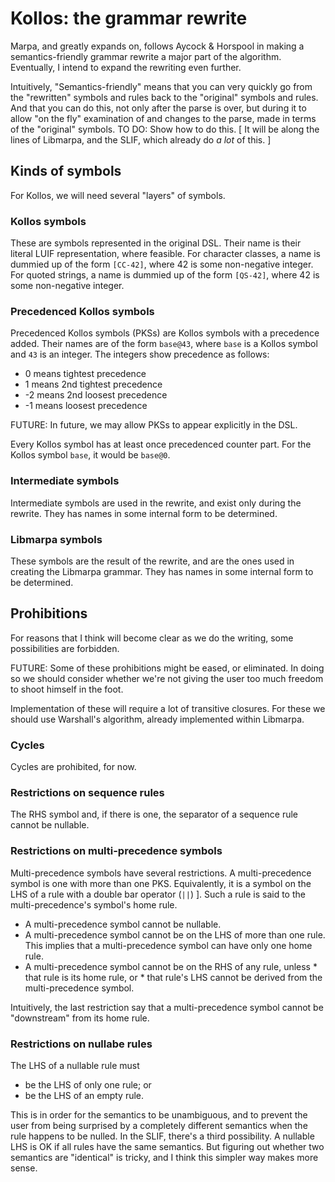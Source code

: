 # Kollos: the grammar rewrite

Marpa, and greatly expands on,
follows Aycock & Horspool in making a semantics-friendly
grammar rewrite a major part of the algorithm.
Eventually, I intend to expand the rewriting even
further.

Intuitively,
"Semantics-friendly" means that you can very quickly
go from the "rewritten" symbols and rules
back to the "original" symbols and rules.
And that you can do this, not only after
the parse is over, but during it
to allow "on the fly" examination of
and changes to the parse,
made in terms of the "original"
symbols.
TO DO: Show how to do this.
[ It will be along the lines of Libmarpa,
and the SLIF, which already do *a lot* of this. ]

## Kinds of symbols

For Kollos, we will need several "layers" of symbols.

### Kollos symbols

These are symbols represented in the original DSL.
Their name is their literal LUIF representation,
where feasible.
For character classes,
a name is dummied up of the form `[CC-42]`,
where 42 is some non-negative integer.
For quoted strings,
a name is dummied up of the form `[QS-42]`,
where 42 is some non-negative integer.

### Precedenced Kollos symbols

Precedenced Kollos symbols (PKSs)
are Kollos symbols with a precedence added.
Their names are of the form `base@43`,
where `base` is a Kollos symbol
and `43` is an integer.
The integers show precedence as follows:

+ 0 means tightest precedence
+ 1 means 2nd tightest precedence
+ -2 means 2nd loosest precedence
+ -1 means loosest precedence

FUTURE: In future, we may allow PKSs
to appear explicitly in the DSL.

Every Kollos symbol has at least once precedenced
counter part.
For the Kollos symbol `base`, it would be `base@0`.

### Intermediate symbols

Intermediate symbols are used in the rewrite, and exist
only during the rewrite.  They has names in
some internal form to be determined.

### Libmarpa symbols

These symbols are the result of the rewrite,
and are the ones used in creating the Libmarpa grammar.
They has names in
some internal form to be determined.

## Prohibitions

For reasons that I think will become clear
as we do the writing,
some possibilities are forbidden.

FUTURE: Some of these prohibitions might be eased,
or eliminated.
In doing so we should consider whether we're not
giving the user too much freedom to shoot himself
in the foot.

Implementation of these will require
a lot of transitive closures.
For these we should use Warshall's algorithm,
already implemented within Libmarpa.

### Cycles

Cycles are prohibited, for now.

### Restrictions on sequence rules

The RHS symbol and,
if there is one, the separator of a sequence rule
cannot be nullable.

### Restrictions on multi-precedence symbols

Multi-precedence symbols have several restrictions.
A multi-precedence symbol is one with more than one PKS.
Equivalently, it is a symbol on the LHS of a rule with a double
bar operator (`||`) ].
Such a rule is said to the multi-precedence's symbol's home
rule.

  + A multi-precedence symbol cannot be nullable.
  + A multi-precedence symbol cannot be on the LHS of more than one rule.
     This implies that a multi-precedence symbol
      can have only one home rule.
  + A multi-precedence symbol cannot be on the RHS of any rule,
     unless
        * that rule is its home rule, or
        * that rule's LHS cannot be derived
          from the multi-precedence symbol.

Intuitively, the last restriction say that a multi-precedence symbol cannot
be "downstream" from its home rule.

### Restrictions on nullabe rules

The LHS of a nullable rule must
  * be the LHS of only one rule; or
  * be the LHS of an empty rule.

This is in order for the semantics to be unambiguous,
and to prevent the user from being surprised
by a completely different semantics
when the rule happens to be nulled.  In the SLIF, there's a third possibility.  A nullable LHS is OK if all rules have the same semantics.
But figuring out whether two semantics are "identical" is tricky,
and I think this simpler way makes more sense.
